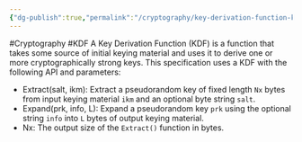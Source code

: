 ```yaml
---
{"dg-publish":true,"permalink":"/cryptography/key-derivation-function-kdf/","created":"2024-07-16T21:50:34.903+08:00","updated":"2024-07-16T21:56:07.217+08:00"}
---
```


#Cryptography  #KDF
A Key Derivation Function (KDF) is a function that takes some source of initial keying material and uses it to derive one or more cryptographically strong keys. This specification uses a KDF with the following API and parameters:
- Extract(salt, ikm): Extract a pseudorandom key of fixed length `Nx` bytes from input keying material `ikm` and an optional byte string `salt`.
- Expand(prk, info, L): Expand a pseudorandom key `prk` using the optional string `info` into `L` bytes of output keying material.
- Nx: The output size of the `Extract()` function in bytes.